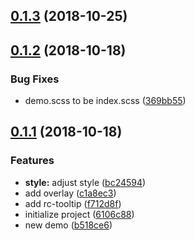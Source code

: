 <a name="0.1.3"></a>
## [0.1.3](https://github.com/MST-EUI/EUI-component-tpl/compare/v0.1.2...v0.1.3) (2018-10-25)



<a name="0.1.2"></a>
## [0.1.2](https://github.com/MST-EUI/EUI-component-tpl/compare/v0.1.1...v0.1.2) (2018-10-18)


### Bug Fixes

* demo.scss to be index.scss ([369bb55](https://github.com/MST-EUI/EUI-component-tpl/commit/369bb55))



<a name="0.1.1"></a>
## [0.1.1](https://github.com/MST-EUI/EUI-component-tpl/compare/6106c88...v0.1.1) (2018-10-18)


### Features

* **style:** adjust style ([bc24594](https://github.com/MST-EUI/EUI-component-tpl/commit/bc24594))
* add overlay ([c1a8ec3](https://github.com/MST-EUI/EUI-component-tpl/commit/c1a8ec3))
* add rc-tooltip ([f712d8f](https://github.com/MST-EUI/EUI-component-tpl/commit/f712d8f))
* initialize project ([6106c88](https://github.com/MST-EUI/EUI-component-tpl/commit/6106c88))
* new demo ([b518ce6](https://github.com/MST-EUI/EUI-component-tpl/commit/b518ce6))



